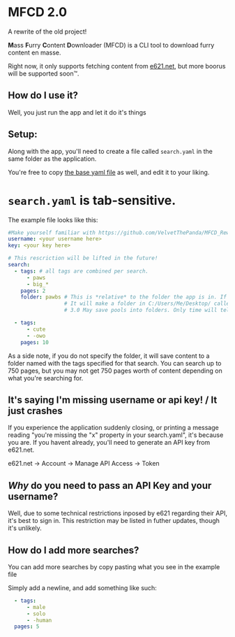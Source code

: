 # MFCD 2.0
A rewrite of the old project!

**M**ass **F**urry **C**ontent **D**ownloader (MFCD) is a CLI tool to download furry content en masse. 

Right now, it only supports fetching content from [e621.net](https://e621.net), but more boorus will be supported soon™.


## How do I use it?
Well, you just run the app and let it do it's things

## Setup:
Along with the app, you'll need to create a file called `search.yaml` in the same folder as the application.

You're free to copy [the base yaml file](https://github.com/VelvetThePanda/MFCD_Rewrite/blob/master/MFCD_Rewrite/search.yaml) as well, and edit it to your liking.

# `search.yaml` is __tab-sensitive__.

The example file looks like this:

```yaml
#Make yourself familiar with https://github.com/VelvetThePanda/MFCD_Rewrite
username: <your username here>
key: <your key here>

# This rescriction will be lifted in the future!
search:
  - tags: # all tags are combined per search. 
      - paws
      - big_*
    pages: 2
    folder: pawbs # This is *relative* to the folder the app is in. If you have the app in C:/Users/Me/Desktop, 
                  # It will make a folder in C:/Users/Me/Desktop/ called pawbs, and save all your images there.
                  # 3.0 May save pools into folders. Only time will tell.

  - tags:
      - cute
      - -owo
    pages: 10
```
As a side note, if you do not specify the folder, it will save content to a folder named with the tags specified for that search.
You can search up to 750 pages, but you may not get 750 pages worth of content depending on what you're searching for.

## It's saying I'm missing username or api key! / It just crashes
If you experience the application suddenly closing, or printing a message reading "you're missing the "x" property in your search.yaml", it's because you are.
If you havent already, you'll need to generate an API key from e621.net.

e621.net -> Account -> Manage API Access -> Token


## *Why* do you need to pass an API Key and your username? 

Well, due to some technical restrictions inposed by e621 regarding their API, it's best to sign in. This restriction may be listed in futher updates, though it's unlikely.


## How do I add more searches?

You can add more searches by copy pasting what you see in the example file

Simply add a newline, and add something like such:
```yaml
  - tags:
      - male
      - solo
      - -human
  pages: 5
```

